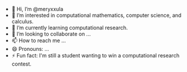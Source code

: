 - 👋 Hi, I’m @meryxxula
- 👀 I’m interested in computational mathematics, computer science, and calculus.
- 🌱 I’m currently learning computational research.
- 💞️ I’m looking to collaborate on ...
- 📫 How to reach me ...
- 😄 Pronouns: ...
- ⚡ Fun fact: I'm still a student wanting to win a computational research contest.

<!---
meryxxula/meryxxula is a ✨ special ✨ repository because its `README.md` (this file) appears on your GitHub profile.
You can click the Preview link to take a look at your changes.
--->
